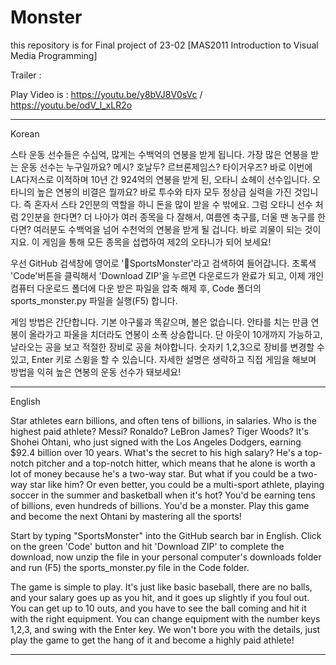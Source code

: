 # Monster
this repository is for Final project of 23-02 [MAS2011 Introduction to Visual Media Programming]


Trailer : 

Play Video is : https://youtu.be/y8bVJ8V0sVc / https://youtu.be/odV_l_xLR2o

---
 Korean

스타 운동 선수들은 수십억, 많게는 수백억의 연봉을 받게 됩니다.  가장 많은 연봉을 받는 운동 선수는 누구일까요?  메시?  호날두?  르브론제임스?  타이거우즈?  바로 이번에 LA다저스로 이적하며 10년 간 924억의 연봉을 받게 된,  오타니 쇼헤이 선수입니다.  오타니의 높은 연봉의 비결은 뭘까요?  바로 투수와 타자 모두 정상급 실력을 가진 것입니다.  즉 혼자서 스타 2인분의 역할을 하니 돈을 많이 받을 수 밖에요.  그럼 오타니 선수 처럼 2인분을 한다면?  더 나아가 여러 종목을 다 잘해서, 여름엔 축구를, 더울 땐 농구를 한다면?  여러분도 수백억을 넘어 수천억의 연봉을 받게 될 겁니다.  바로 괴물이 되는 것이지요.  이 게임을 통해 모든 종목을 섭렵하여 제2의 오타니가 되어 보세요!

우선 GitHub 검색창에 영어로 'SportsMonster'라고 검색하여 들어갑니다.  초록색 'Code'버튼을 클릭해서 'Download ZIP'을 누르면 다운로드가 완료가 되고, 이제 개인 컴퓨터 다운로드 폴더에 다운 받은 파일을 압축 해제 후, Code 폴더의 sports_monster.py 파일을 실행(F5) 합니다.

게임 방법은 간단합니다.  기본 야구룰과 똑같으며, 볼은 없습니다.  안타를 치는 만큼 연봉이 올라가고 파울을 치더라도 연봉이 소폭 상승합니다.  단 아웃이 10개까지 가능하고, 날라오는 공을 보고 적절한 장비로 공을 쳐야합니다.  숫자키 1,2,3으로 장비를 변경할 수 있고, Enter 키로 스윙을 할 수 있습니다.  자세한 설명은 생략하고 직접 게임을 해보며 방법을 익혀 높은 연봉의 운동 선수가 돼보세요!

---
 English

Star athletes earn billions, and often tens of billions, in salaries.  Who is the highest paid athlete?  Messi? Ronaldo? LeBron James? Tiger Woods? It's Shohei Ohtani, who just signed with the Los Angeles Dodgers, earning $92.4 billion over 10 years.  What's the secret to his high salary?  He's a top-notch pitcher and a top-notch hitter, which means that he alone is worth a lot of money because he's a two-way star. But what if you could be a two-way star like him? Or even better, you could be a multi-sport athlete, playing soccer in the summer and basketball when it's hot? You'd be earning tens of billions, even hundreds of billions. You'd be a monster. Play this game and become the next Ohtani by mastering all the sports!

 Start by typing "SportsMonster" into the GitHub search bar in English.  Click on the green 'Code' button and hit 'Download ZIP' to complete the download, now unzip the file in your personal computer's downloads folder and run (F5) the sports_monster.py file in the Code folder.
 
 The game is simple to play.  It's just like basic baseball, there are no balls, and your salary goes up as you hit, and it goes up slightly if you foul out.  You can get up to 10 outs, and you have to see the ball coming and hit it with the right equipment.  You can change equipment with the number keys 1,2,3, and swing with the Enter key.  We won't bore you with the details, just play the game to get the hang of it and become a highly paid athlete!
 
---
